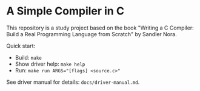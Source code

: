 # A Simple Compiler in C

This repository is a study project based on the book "Writing a C Compiler: Build a Real Programming Language from Scratch" by Sandler Nora.

Quick start:

- Build: `make`
- Show driver help: `make help`
- Run: `make run ARGS="[flags] <source.c>"`

See driver manual for details: `docs/driver-manual.md`.
